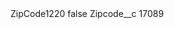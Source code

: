 <?xml version="1.0" encoding="UTF-8"?>
<CustomMetadata xmlns="http://soap.sforce.com/2006/04/metadata" xmlns:xsi="http://www.w3.org/2001/XMLSchema-instance" xmlns:xsd="http://www.w3.org/2001/XMLSchema">
    <label>ZipCode1220</label>
    <protected>false</protected>
    <values>
        <field>Zipcode__c</field>
        <value xsi:type="xsd:string">17089</value>
    </values>
</CustomMetadata>
